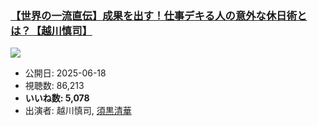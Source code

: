 ### [【世界の一流直伝】成果を出す！仕事デキる人の意外な休日術とは？【越川慎司】](https://www.youtube.com/watch?v=wxSh49pqD78)
[![](https://img.youtube.com/vi/wxSh49pqD78/sddefault.jpg)](https://www.youtube.com/watch?v=wxSh49pqD78)
-   公開日: 2025-06-18
-   視聴数: 86,213
-   **いいね数: 5,078**
-   出演者: 越川慎司, [須黒清華](/rehacq_fan/people/須黒清華 "wikilink")
